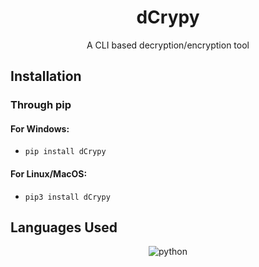 <h1 align="center">dCrypy</h1>
<p align = "center">A CLI based decryption/encryption tool</p>

## Installation
### Through pip
#### For Windows:
- `pip install dCrypy`
#### For Linux/MacOS:
- `pip3 install dCrypy`

## Languages Used
<p align = "center"><img src = "https://camo.githubusercontent.com/8266e817fe07050ce2194a753a903e1a5735fe4f6e64209456e33aa3bc279398/68747470733a2f2f696d672e736869656c64732e696f2f62616467652f707974686f6e2532302d2532333643303130312e7376673f7374796c653d666f722d7468652d6261646765266c6f676f3d707974686f6e266c6f676f436f6c6f723d7768697465" alt = "python"/></p>
